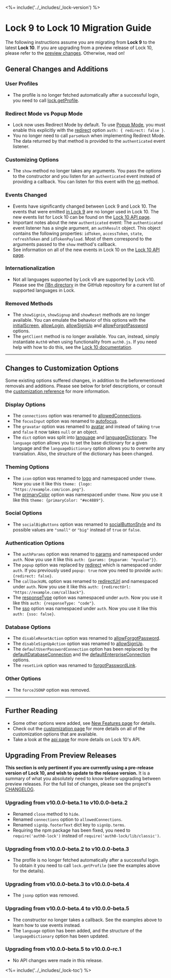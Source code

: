<%= include('../_includes/_lock-version') %>

# Lock 9 to Lock 10 Migration Guide

The following instructions assume you are migrating from **Lock 9** to the latest **Lock 10**. If you are upgrading from a preview release of Lock 10, please refer to the [preview changes](#upgrading-from-preview-releases). Otherwise, read on!

## General Changes and Additions

### User Profiles
- The profile is no longer fetched automatically after a successful login, you need to call [lock.getProfile](/libraries/lock/v10/api#getprofile-token-callback-).

### Redirect Mode vs Popup Mode
- Lock now uses Redirect Mode by default. To use [Popup Mode](/libraries/lock/v10/popup-mode), you must enable this explicitly with the [redirect](/libraries/lock/v10/customization#redirect-boolean-) option `auth: { redirect: false }`.
- You no longer need to call `parseHash` when implementing Redirect Mode. The data returned by that method is provided to the `authenticated` event listener.

### Customizing Options
- The `show` method no longer takes any arguments. You pass the options to the constructor and you listen for an `authenticated` event instead of providing a callback. You can listen for this event with the [on](/libraries/lock/v10/api#on-event-callback-) method.

### Events Changed
- Events have significantly changed between Lock 9 and Lock 10. The events that were emitted [in Lock 9](/libraries/lock/v9/events) are no longer used in Lock 10. The new events list for Lock 10 can be found on the [Lock 10 API page](/libraries/lock/v10/api).
- Important notes about the new `authenticated` event: The `authenticated` event listener has a single argument, an `authResult` object. This object contains the following properties: `idToken`, `accessToken`, `state`, `refreshToken` and `idTokenPayload`. Most of them correspond to the arguments passed to the `show` method's callback.
- See information on all of the new events in Lock 10 on the [Lock 10 API page](/libraries/lock/v10/api).

### Internationalization
- Not all languages supported by Lock v9 are supported by Lock v10. Please see the [i18n directory](https://github.com/auth0/lock/tree/master/src/i18n) in the GitHub repository for a current list of supported languages in Lock.

### Removed Methods
- The `showSignin`, `showSignup` and `showReset` methods are no longer available. You can emulate the behavior of this options with the [initialScreen](/libraries/lock/v10/customization#initialscreen-string-), [allowLogin](/libraries/lock/v10/customization#allowlogin-boolean-), [allowSignUp](/libraries/lock/v10/customization#allowsignup-boolean-) and [allowForgotPassword](/libraries/lock/v10/customization#allowforgotpassword-boolean-) options.
- The `getClient` method is no longer available. You can, instead, simply instantiate `Auth0` when using functionality from `auth0.js`. If you need help with how to do this, see the [Lock 10 documentation](/libraries/lock#using-auth0-js).

---

## Changes to Customization Options
Some existing options suffered changes, in addition to the beforementioned removals and additions. Please see below for brief descriptions, or consult the [customization reference](/libraries/lock/v10/customization) for more information.

### Display Options
  - The `connections` option was renamed to [allowedConnections](/libraries/lock/v10/customization#allowedconnections-array-).
  - The `focusInput` option was renamed to [autofocus](/libraries/lock/v10/customization#autofocus-boolean-).  
  - The `gravatar` option was renamed to [avatar](/libraries/lock/v10/customization#avatar-object-) and instead of taking `true` and `false` it now takes `null` or an object.
  - The `dict` option was split into [language](/libraries/lock/v10/customization#language-string-) and [languageDictionary](/libraries/lock/v10/customization#languagedictionary-object-). The `language` option allows you to set the base dictionary for a given language and the `languageDictionary` option allows you to overwrite any translation. Also, the structure of the dictionary has been changed. 

### Theming Options
  - The `icon` option was renamed to [logo](/libraries/lock/v10/customization#logo-string-) and namespaced under `theme`. Now you use it like this `theme: {logo: "https://example.com/icon.png"}`.
  - The [primaryColor](/libraries/lock/v10/customization#primarycolor-string-) option was namespaced under `theme`. Now you use it like this `theme: {primaryColor: "#ec4889"}`.

### Social Options
  - The `socialBigButtons` option was renamed to [socialButtonStyle](/libraries/lock/v10/customization#socialbuttonstyle-string-) and its possible values are `"small"` or `"big"` instead of `true` or `false`.

### Authentication Options
  - The `authParams` option was renamed to [params](/libraries/lock/v10/customization#params-object-) and namespaced under `auth`. Now you use it like this `auth: {params: {myparam: "myvalue"}}`.
  - The `popup` option was replaced by [redirect](/libraries/lock/v10/customization#redirect-boolean-) which is namespaced under `auth`. If you previously used `popup: true` now you need to provide `auth: {redirect: false}`.
  - The `callbackURL` option was renamed to [redirectUrl](/libraries/lock/v10/customization#redirecturl-string-) and namespaced under `auth`. Now you use it like this `auth: {redirectUrl: "https://example.com/callback"}`.
  - The [responseType](/libraries/lock/v10/customization#responsetype-string-) option was namespaced under `auth`.  Now you use it like this `auth: {responseType: "code"}`.
  - The [sso](/libraries/lock/v10/customization#sso-boolean-) option was namespaced under `auth`.  Now you use it like this `auth: {sso: false}`.

### Database Options
  - The `disableResetAction` option was renamed to [allowForgotPassword](/libraries/lock/v10/customization#allowforgotpassword-boolean-).
  - The `disableSignUpAction` option was renamed to [allowSignUp](/libraries/lock/v10/customization#allowsignup-boolean-).
  - The `defaultUserPasswordConnection` option has been replaced by the [defaultDatabaseConnection](/libraries/lock/v10/customization#defaultdatabaseconnection-string-) and the [defaultEnterpriseConnection](/libraries/lock/v10/customization#defaultenterpriseconnection-string-) options.
  - The `resetLink` option was renamed to [forgotPasswordLink](/libraries/lock/v10/customization#forgotpasswordlink-string-).

### Other Options
  - The `forceJSONP` option was removed.

---

## Further Reading
  - Some other options were added, see [New Features page](/libraries/lock/v10/new-features) for details.
  - Check out the [customization page](/libraries/lock/v10/customization) for more details on all of the customization options that are available.
  - Take a look at the [api page](/libraries/lock/v10/api) for more details on Lock 10's API.

## Upgrading From Preview Releases

**This section is only pertinent if you are currently using a pre-release version of Lock 10, and wish to update to the release version.** It is a summary of what you absolutely need to know before upgrading between preview releases. For the full list of changes, please see the project's [CHANGELOG](https://github.com/auth0/lock/blob/master/CHANGELOG.md).

### Upgrading from v10.0.0-beta.1 to v10.0.0-beta.2

- Renamed `close` method to `hide`.
- Renamed `connections` option to `allowedConnections`.
- Renamed `signUp.footerText` dict key to `signUp.terms`.
- Requiring the npm package has been fixed, you need to `require('auth0-lock')` instead of `require('auth0-lock/lib/classic')`.

### Upgrading from v10.0.0-beta.2 to v10.0.0-beta.3

- The profile is no longer fetched automatically after a successful login. To obtain it you need to call `lock.getProfile` (see the examples above for the details).

### Upgrading from v10.0.0-beta.3 to v10.0.0-beta.4

- The `jsonp` option was removed.

### Upgrading from v10.0.0-beta.4 to v10.0.0-beta.5

- The constructor no longer takes a callback. See the examples above to learn how to use events instead.
- The `language` option has been added, and the structure of the `languageDictionary` option has been updated.

### Upgrading from v10.0.0-beta.5 to v10.0.0-rc.1

- No API changes were made in this release.

<%= include('../_includes/_lock-toc') %>
